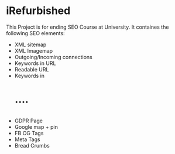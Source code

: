 # iRefurbished


 This Project is for ending SEO Course at University. It containes the following SEO elements:
 
* XML sitemap
* XML Imagemap
* Outgoing/Incoming connections
* Keywords in URL
* Readable URL
* Keywords in <h1>....<h6>
* GDPR Page
* Google map + pin
* FB OG Tags
* Meta Tags
* Bread Crumbs

